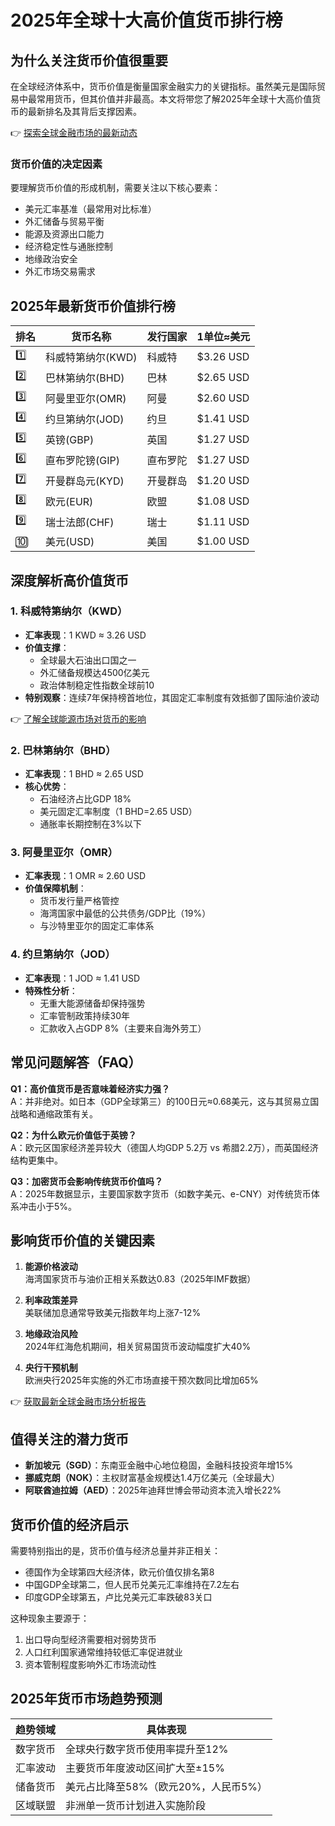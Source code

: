 # 2025年全球十大高价值货币排行榜

## 为什么关注货币价值很重要

在全球经济体系中，货币价值是衡量国家金融实力的关键指标。虽然美元是国际贸易中最常用货币，但其价值并非最高。本文将带您了解2025年全球十大高价值货币的最新排名及其背后支撑因素。

👉 [探索全球金融市场的最新动态](https://bit.ly/okx_welcome)

### 货币价值的决定因素

要理解货币价值的形成机制，需要关注以下核心要素：
- 美元汇率基准（最常用对比标准）
- 外汇储备与贸易平衡
- 能源及资源出口能力
- 经济稳定性与通胀控制
- 地缘政治安全
- 外汇市场交易需求

## 2025年最新货币价值排行榜

| 排名 | 货币名称 | 发行国家 | 1单位≈美元 |
|------|---------|---------|------------|
| 1️⃣ | 科威特第纳尔(KWD) | 科威特 | $3.26 USD |
| 2️⃣ | 巴林第纳尔(BHD) | 巴林 | $2.65 USD |
| 3️⃣ | 阿曼里亚尔(OMR) | 阿曼 | $2.60 USD |
| 4️⃣ | 约旦第纳尔(JOD) | 约旦 | $1.41 USD |
| 5️⃣ | 英镑(GBP) | 英国 | $1.27 USD |
| 6️⃣ | 直布罗陀镑(GIP) | 直布罗陀 | $1.27 USD |
| 7️⃣ | 开曼群岛元(KYD) | 开曼群岛 | $1.20 USD |
| 8️⃣ | 欧元(EUR) | 欧盟 | $1.08 USD |
| 9️⃣ | 瑞士法郎(CHF) | 瑞士 | $1.11 USD |
| 🔟 | 美元(USD) | 美国 | $1.00 USD |

## 深度解析高价值货币

### 1. 科威特第纳尔（KWD）

- **汇率表现**：1 KWD ≈ 3.26 USD
- **价值支撑**：
  - 全球最大石油出口国之一
  - 外汇储备规模达4500亿美元
  - 政治体制稳定性指数全球前10
- **特别观察**：连续7年保持榜首地位，其固定汇率制度有效抵御了国际油价波动

👉 [了解全球能源市场对货币的影响](https://bit.ly/okx_welcome)

### 2. 巴林第纳尔（BHD）

- **汇率表现**：1 BHD ≈ 2.65 USD
- **核心优势**：
  - 石油经济占比GDP 18%
  - 美元固定汇率制度（1 BHD=2.65 USD）
  - 通胀率长期控制在3%以下

### 3. 阿曼里亚尔（OMR）

- **汇率表现**：1 OMR ≈ 2.60 USD
- **价值保障机制**：
  - 货币发行量严格管控
  - 海湾国家中最低的公共债务/GDP比（19%）
  - 与沙特里亚尔的固定汇率体系

### 4. 约旦第纳尔（JOD）

- **汇率表现**：1 JOD ≈ 1.41 USD
- **特殊性分析**：
  - 无重大能源储备却保持强势
  - 汇率管制政策持续30年
  - 汇款收入占GDP 8%（主要来自海外劳工）

## 常见问题解答（FAQ）

**Q1：高价值货币是否意味着经济实力强？**  
A：并非绝对。如日本（GDP全球第三）的100日元≈0.68美元，这与其贸易立国战略和通缩政策有关。

**Q2：为什么欧元价值低于英镑？**  
A：欧元区国家经济差异较大（德国人均GDP 5.2万 vs 希腊2.2万），而英国经济结构更集中。

**Q3：加密货币会影响传统货币价值吗？**  
A：2025年数据显示，主要国家数字货币（如数字美元、e-CNY）对传统货币体系冲击小于5%。

## 影响货币价值的关键因素

1. **能源价格波动**  
   海湾国家货币与油价正相关系数达0.83（2025年IMF数据）

2. **利率政策差异**  
   美联储加息通常导致美元指数年均上涨7-12%

3. **地缘政治风险**  
   2024年红海危机期间，相关贸易国货币波动幅度扩大40%

4. **央行干预机制**  
   欧洲央行2025年实施的外汇市场直接干预次数同比增加65%

👉 [获取最新全球金融市场分析报告](https://bit.ly/okx_welcome)

## 值得关注的潜力货币

- **新加坡元（SGD）**：东南亚金融中心地位稳固，金融科技投资年增15%
- **挪威克朗（NOK）**：主权财富基金规模达1.4万亿美元（全球最大）
- **阿联酋迪拉姆（AED）**：2025年迪拜世博会带动资本流入增长22%

## 货币价值的经济启示

需要特别指出的是，货币价值与经济总量并非正相关：
- 德国作为全球第四大经济体，欧元价值仅排名第8
- 中国GDP全球第二，但人民币兑美元汇率维持在7.2左右
- 印度GDP全球第五，卢比兑美元汇率跌破83关口

这种现象主要源于：
1. 出口导向型经济需要相对弱势货币
2. 人口红利国家通常维持较低汇率促进就业
3. 资本管制程度影响外汇市场流动性

## 2025年货币市场趋势预测

| 趋势领域 | 具体表现 |
|---------|----------|
| 数字货币 | 全球央行数字货币使用率提升至12% |
| 汇率波动 | 主要货币年度波动区间扩大至±15% |
| 储备货币 | 美元占比降至58%（欧元20%，人民币5%） |
| 区域联盟 | 非洲单一货币计划进入实施阶段 |
